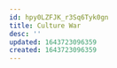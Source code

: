 ```yaml
---
id: hpy0LZFJK_r3Sq6Tyk0gn
title: Culture War
desc: ''
updated: 1643723096359
created: 1643723096359
---
```


